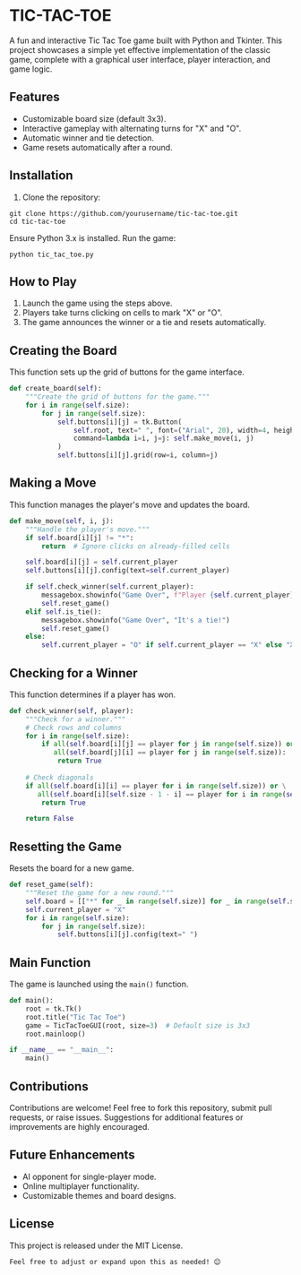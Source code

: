 # TIC-TAC-TOE
A fun and interactive Tic Tac Toe game built with Python and Tkinter. This project showcases a simple yet effective implementation of the classic game, complete with a graphical user interface, player interaction, and game logic.

## Features
- Customizable board size (default 3x3).
- Interactive gameplay with alternating turns for "X" and "O".
- Automatic winner and tie detection.
- Game resets automatically after a round.

## Installation
1. Clone the repository:
```
git clone https://github.com/yourusername/tic-tac-toe.git
cd tic-tac-toe
```
Ensure Python 3.x is installed.
Run the game:
```
python tic_tac_toe.py
```
## How to Play
1. Launch the game using the steps above.
2. Players take turns clicking on cells to mark "X" or "O".
3. The game announces the winner or a tie and resets automatically.

## Creating the Board
This function sets up the grid of buttons for the game interface.
``` python
def create_board(self):
    """Create the grid of buttons for the game."""
    for i in range(self.size):
        for j in range(self.size):
            self.buttons[i][j] = tk.Button(
                self.root, text=" ", font=("Arial", 20), width=4, height=2,
                command=lambda i=i, j=j: self.make_move(i, j)
            )
            self.buttons[i][j].grid(row=i, column=j)
```
## Making a Move
This function manages the player's move and updates the board.
``` python
def make_move(self, i, j):
    """Handle the player's move."""
    if self.board[i][j] != "*":
        return  # Ignore clicks on already-filled cells

    self.board[i][j] = self.current_player
    self.buttons[i][j].config(text=self.current_player)

    if self.check_winner(self.current_player):
        messagebox.showinfo("Game Over", f"Player {self.current_player} wins!")
        self.reset_game()
    elif self.is_tie():
        messagebox.showinfo("Game Over", "It's a tie!")
        self.reset_game()
    else:
        self.current_player = "O" if self.current_player == "X" else "X"
```
## Checking for a Winner
This function determines if a player has won.
``` python
def check_winner(self, player):
    """Check for a winner."""
    # Check rows and columns
    for i in range(self.size):
        if all(self.board[i][j] == player for j in range(self.size)) or \
           all(self.board[j][i] == player for j in range(self.size)):
            return True
    
    # Check diagonals
    if all(self.board[i][i] == player for i in range(self.size)) or \
       all(self.board[i][self.size - 1 - i] == player for i in range(self.size)):
        return True

    return False
```
## Resetting the Game
Resets the board for a new game.
``` python
def reset_game(self):
    """Reset the game for a new round."""
    self.board = [["*" for _ in range(self.size)] for _ in range(self.size)]
    self.current_player = "X"
    for i in range(self.size):
        for j in range(self.size):
            self.buttons[i][j].config(text=" ")
```
## Main Function
The game is launched using the ```main()``` function.
``` python
def main():
    root = tk.Tk()
    root.title("Tic Tac Toe")
    game = TicTacToeGUI(root, size=3)  # Default size is 3x3
    root.mainloop()

if __name__ == "__main__":
    main()
```

## Contributions
Contributions are welcome! Feel free to fork this repository, submit pull requests, or raise issues. Suggestions for additional features or improvements are highly encouraged.

## Future Enhancements
- AI opponent for single-player mode.
- Online multiplayer functionality.
- Customizable themes and board designs.

## License
This project is released under the MIT License.
```
Feel free to adjust or expand upon this as needed! 😊
```
